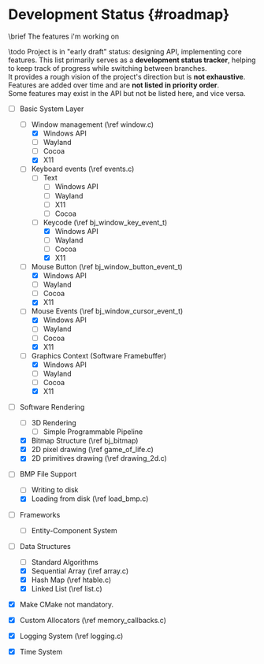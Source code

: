 # Development Status {#roadmap}

\brief The features i'm working on

\todo Project is in "early draft" status: designing API, implementing core features.
This list primarily serves as a **development status tracker**, helping to keep track of progress while switching between branches.  
It provides a rough vision of the project's direction but is **not exhaustive**.  
Features are added over time and are **not listed in priority order**.  
Some features may exist in the API but not be listed here, and vice versa.  
- [ ] Basic System Layer
  - [ ] Window management (\ref window.c)
    - [X] Windows API
    - [ ] Wayland
    - [ ] Cocoa
    - [X] X11
  - [ ] Keyboard events (\ref events.c)
    - [ ] Text
      - [ ] Windows API
      - [ ] Wayland
      - [ ] X11
      - [ ] Cocoa
    - [ ] Keycode (\ref bj_window_key_event_t)
      - [X] Windows API
      - [ ] Wayland
      - [ ] Cocoa
      - [X] X11
  - [ ] Mouse Button (\ref bj_window_button_event_t)
    - [X] Windows API
    - [ ] Wayland
    - [ ] Cocoa
    - [X] X11
  - [ ] Mouse Events (\ref bj_window_cursor_event_t)
    - [X] Windows API
    - [ ] Wayland
    - [ ] Cocoa
    - [X] X11
  - [ ] Graphics Context (Software Framebuffer)
    - [X] Windows API
    - [ ] Wayland
    - [ ] Cocoa
    - [X] X11
- [ ] Software Rendering
  - [ ] 3D Rendering
    - [ ] Simple Programmable Pipeline
  - [X] Bitmap Structure (\ref bj_bitmap)
  - [X] 2D pixel drawing (\ref game_of_life.c)
  - [X] 2D primitives drawing (\ref drawing_2d.c)
- [ ] BMP File Support
  - [ ] Writing to disk
  - [X] Loading from disk (\ref load_bmp.c)
- [ ] Frameworks
  - [ ] Entity-Component System
- [ ] Data Structures
  - [ ] Standard Algorithms
  - [X] Sequential Array (\ref array.c)
  - [X] Hash Map (\ref htable.c)
  - [X] Linked List (\ref list.c)
- [X] Make CMake not mandatory.
- [X] Custom Allocators (\ref memory_callbacks.c)
- [X] Logging System (\ref logging.c)
- [X] Time System 



